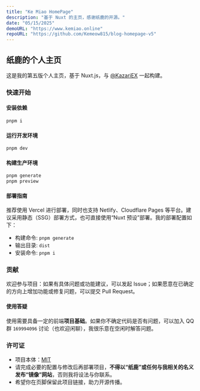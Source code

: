 ```yaml
---
title: "Ke Miao HomePage"
description: "基于 Nuxt 的主页，感谢纸鹿的开源。"
date: "05/15/2025"
demoURL: "https://www.kemiao.online"
repoURL: "https://github.com/Kemeow815/blog-homepage-v5"
---
```


## 纸鹿的个人主页

这是我的第五版个人主页，基于 Nuxt.js，与 [@KazariEX](https://github.com/KazariEX) 一起构建。

### 快速开始

#### 安装依赖

```sh
pnpm i
```

#### 运行开发环境

```sh
pnpm dev
```

#### 构建生产环境

```sh
pnpm generate
pnpm preview
```

#### 部署指南

推荐使用 Vercel 进行部署，同时也支持 Netlify、Cloudflare Pages 等平台。建议采用静态（SSG）部署方式，也可直接使用“Nuxt 预设”部署。我的部署配置如下：

- 构建命令: `pnpm generate`
- 输出目录: `dist`
- 安装命令: `pnpm i`

### 贡献

欢迎参与项目：如果有具体问题或功能建议，可以发起 Issue；如果愿意在已确定的方向上增加功能或修复问题，可以提交 Pull Request。

#### 使用答疑

使用需要具备一定的前端**项目基础**。如果你不确定代码是否有问题，可以加入 QQ 群 `169994096` 讨论（也欢迎闲聊），我很乐意在空闲时解答问题。

### 许可证

- 项目本体：[MIT](LICENSE)
- 请完成必要的配置与修改后再部署项目，**不得以“纸鹿”或任何与我相关的名义发布“镜像”网站**，否则我将设法与你联系。
- 希望你在页脚保留此项目链接，助力开源传播。

